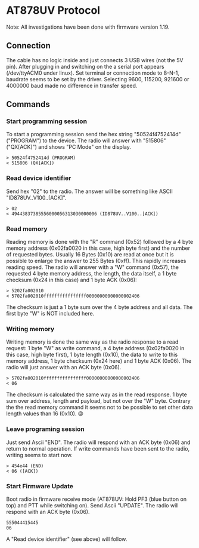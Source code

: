 # AT878UV Protocol

Note: All investigations have been done with firmware version 1.19.

## Connection
The cable has no logic inside and just connects 3 USB wires (not the 5V pin). After plugging in and switching on the a serial port appears (/dev/ttyACM0 under linux).
Set terminal or connection mode to 8-N-1, baudrate seems to be set by the driver. Selecting 9600, 115200, 921600 or 4000000 baud made no difference in transfer speed.

## Commands

### Start programming session

To start a programming session send the hex string "50524f4752414d" ("PROGRAM") to the device. The radio will answer with "515806" ("QX[ACK]") and shows "PC Mode" on the display.

```
> 50524f4752414d (PROGRAM)
< 515806 (QX[ACK])
```

### Read device identifier

Send hex "02" to the radio. The answer will be something like ASCII "ID878UV..V100..[ACK]".
```
> 02
< 49443837385556000056313030000006 (ID878UV..V100..[ACK])
```

### Read memory

Reading memory is done with the "R" command (0x52) followed by a 4 byte memory address (0x02fa0020 in this case, high byte first) and the number of requested bytes. Usually 16 Bytes (0x10) are read at once but it is possible to enlarge the answer to 255 Bytes (0xff). This rapidly increases reading speed. The radio will answer with a "W" command (0x57), the requested 4 byte memory address, the length, the data itself, a 1 byte checksum (0x24 in this case) and 1 byte ACK (0x06):

```
> 5202fa002010
< 5702fa002010ffffffffffffffff00000000000000002406
```
The checksum is just a 1 byte sum over the 4 byte address and all data. The first byte "W" is NOT included here.

### Writing memory

Writing memory is done the same way as the radio response to a read request: 1 byte "W" as write command, a 4 byte address (0x02fa0020 in this case, high byte first), 1 byte length (0x10), the data to write to this memory address, 1 byte checksum (0x24 here) and 1 byte ACK (0x06). The radio will just answer with an ACK byte (0x06).
```
> 5702fa002010ffffffffffffffff00000000000000002406
< 06
```
The checksum is calculated the same way as in the read response. 1 byte sum over address, length and payload, but not over the "W" byte. Contrary the the read memory command it seems not to be possible to set other data length values than 16 (0x10). :angry:

### Leave programing session

Just send Ascii "END". The radio will respond with an ACK byte (0x06) and return to normal operation. If write commands have been sent to the radio, writing seems to start now.

```
> 454e44 (END)
< 06 ([ACK])
```
### Start Firmware Update

Boot radio in firmware receive mode (AT878UV: Hold PF3 (blue button on top) and PTT while switching on). Send Ascii "UPDATE". The radio will respond with an ACK byte (0x06).

```
555044415445
06
```
A "Read device identifier" (see above) will follow.
